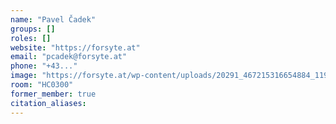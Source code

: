 ```yaml
---
name: "Pavel Čadek"
groups: []
roles: []
website: "https://forsyte.at"
email: "pcadek@forsyte.at"
phone: "+43..."
image: "https://forsyte.at/wp-content/uploads/20291_467215316654884_119166744_n-200x300.jpg"
room: "HC0300"
former_member: true
citation_aliases:
---
```


<!--
Your custom content goes here.
-->